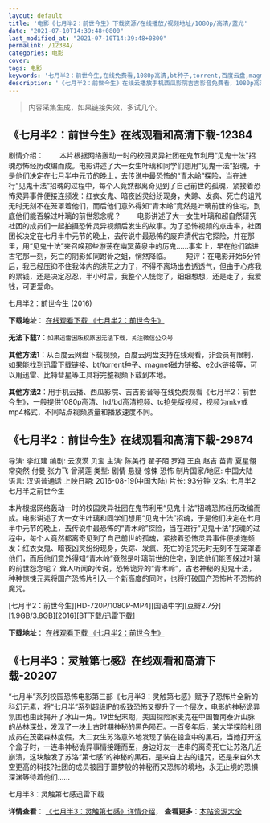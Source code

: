 ```yaml
---
layout: default
title: '电影《七月半2：前世今生》下载资源/在线播放/视频地址/1080p/高清/蓝光'
date: "2021-07-10T14:39:48+0800"
last_modified_at: "2021-07-10T14:39:48+0800"
permalink: /12384/
categories: 电影
cover:
tags: 电影
keywords: '七月半2：前世今生,在线免费看,1080p高清,bt种子,torrent,百度云盘,magnet,磁力链,迅雷下载资源'
description: '《七月半2：前世今生》在线云播放手机西瓜影院吉吉影音免费看，1080p高清bd/hd未删减完整版和tc抢先枪版，mkv/mp4格式，附带bt/torrent种子、magnet/磁力链、百度云盘、网盘资源迅雷下载链接'
---
```


>内容采集生成，如果链接失效，多试几个。


## 《七月半2：前世今生》在线观看和高清下载-12384

剧情介绍： 　　本片根据网络轰动一时的校园灵异社团在鬼节利用“见鬼十法”招魂恐怖经历改编而成。电影讲述了大一女生叶璃和同学们想用“见鬼十法”招魂，于是他们决定在七月半中元节的晚上，去传说中最恐怖的“青木岭”探险，当在进行“见鬼十法”招魂的过程中，每个人竟然都离奇见到了自己前世的孤魂，紧接着恐怖灵异事件便接连频发：红衣女鬼、暗夜凶灵纷纷现身，失踪、发疯、死亡的诅咒无时无刻不在笼罩着他们，而后他们意外得知“青木岭”竟然是叶璃前世的住宅，到底他们能否躲过叶璃的前世怨念呢？ 　　电影讲述了大一女生叶璃和超自然研究社团的成员们一起拍摄恐怖灵异视频后发生的故事。为了恐怖视频的点击率，社团团长决定在七月半中元节的晚上，去传说中最恐怖的废弃清代古宅探险，并在那里，用“见鬼十法”来召唤那些游荡在幽冥黄泉中的厉鬼……事实上，早在他们踏进古宅那一刻，死亡的阴影如同跗骨之蛆，悄然降临。 　　短评：在电影开始5分钟后，我已经压抑不住我体内的洪荒之力了，不得不离场出去透透气，但由于心疼我的票钱，还是决定忍忍，半小时后，我整个人恍惚了，细细想想，还是走了，我爱钱，可更爱命。


七月半2：前世今生 (2016)

**下载地址**： [在线观看下载 《七月半2：前世今生》](https://www.btbtdy.me/btdy/dy6973.html) 


**无法下载?**：`如果迅雷因版权原因无法下载，关注微信公众号 `

**其他方法1**：从百度云网盘下载视频，百度云网盘支持在线观看，非会员有限制，如果能找到迅雷下载链接、bt/torrent种子、magnet磁力链接、e2dk链接等，可以用迅雷、比特彗星等工具将完整视频下载到本地。

**其他方法2**：用手机云播、西瓜影院、吉吉影音等在线免费观看《七月半2：前世今生》，一般提供1080p高清、hd/bd高清视频、tc抢先版视频，视频为mkv或mp4格式，不同站点视频质量和播放速度不同。


## 《七月半2：前世今生》在线观看和高清下载-29874

导演: 李红建 编剧: 云漠漠 贝宝 主演: 陈美行 翟子陌 罗翔 王良 赵吉 苗青 夏星翎 常奕然 付曼 张力飞 曾漪莲 类型: 剧情 悬疑 惊悚 恐怖 制片国家/地区: 中国大陆 语言: 汉语普通话 上映日期: 2016-08-19(中国大陆) 片长: 93分钟 又名: 七月半2 七月半之前世今生

本片根据网络轰动一时的校园灵异社团在鬼节利用“见鬼十法”招魂恐怖经历改编而成。电影讲述了大一女生叶璃和同学们想用“见鬼十法”招魂，于是他们决定在七月半中元节的晚上，去传说中最恐怖的“青木岭”探险，当在进行“见鬼十法”招魂的过程中，每个人竟然都离奇见到了自己前世的孤魂，紧接着恐怖灵异事件便接连频发：红衣女鬼、暗夜凶灵纷纷现身，失踪、发疯、死亡的诅咒无时无刻不在笼罩着他们，而后他们意外得知“青木岭”竟然是叶璃前世的住宅，到底他们能否躲过叶璃的前世怨念呢？ 耸人听闻的传说，恐怖诡异的“青木岭”，古老神秘的见鬼十法，种种惊悚元素将国产恐怖片引入一个新高度的同时，也将打破国产恐怖片不恐怖的魔咒。


[七月半2：前世今生][HD-720P/1080P-MP4][国语中字][豆瓣2.7分][1.9GB/3.8GB][2016][BT下载/迅雷下载]

**下载地址**： [在线观看下载 《七月半2：前世今生》](https://www.btdx8.com/torrent/qiyueban2_2016.html) 


## 《七月半3：灵触第七感》在线观看和高清下载-20207

“七月半”系列校园恐怖电影第三部《七月半3：灵触第七感》赋予了恐怖片全新的科幻元素，将“七月半”系列超级IP的极致恐怖又提升了一个层次，电影的神秘诡异氛围也由此揭开了冰山一角。19世纪末期，美国探险家麦克在中国鲁南泰沂山脉的丛林深处，发现了一块上古时期神秘的黑色陨石。一百多年后，某大学探险社团成员在茂密森林度假，大二女生苏洛意外地发现了装在铅盒中的黑石，当她打开这个盒子时，一连串神秘诡异事情接踵而至，身边好友一连串的离奇死亡让苏洛几近崩溃，这块触发了苏洛“第七感”的神秘的黑石，是来自上古的诅咒，还是来自外太空更高的科技?社团的成员被困于噩梦般的神秘而又恐怖的境地，永无止境的恐惧深渊等待着他们......


七月半3：灵触第七感迅雷下载

**详情查看**： [《七月半3：灵触第七感》详情介绍](/movie/20207/)， **查看更多**：[本站资源大全](/movie/t/all/)

